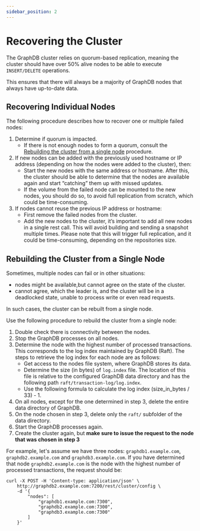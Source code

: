 ```yaml
---
sidebar_position: 2
---
```


# Recovering the Cluster

The GraphDB cluster relies on quorum-based replication, meaning the cluster should have over 50% alive nodes 
to be able to execute `INSERT/DELETE` operations. 

This ensures that there will always be a majority of GraphDB nodes that always have up-to-date data.

## Recovering Individual Nodes

The following procedure describes how to recover one or multiple failed nodes:
1. Determine if quorum is impacted.
   * If there is not enough nodes to form a quorum, 
   consult the [Rebuilding the cluster from a single node](#rebuilding-the-cluster-from-a-single-node) procedure. 
2. If new nodes can be added with the previously used hostname or IP address 
   (depending on how the nodes were added to the cluster), then:
   * Start the new nodes with the same address or hostname.
   After this, the cluster should be able to determine that the nodes are available again 
   and start “catching” them up with missed updates.
   * If the volume from the failed node can be mounted to the new nodes, you should do so, 
   to avoid full replication from scratch, which could be time-consuming.
3. If nodes cannot reuse the previous IP address or hostname:
   * First remove the failed nodes from the cluster.
   * Add the new nodes to the cluster, it’s important to add all new nodes in a single rest call. 
   This will avoid building and sending a snapshot multiple times.
   Please note that this will trigger full replication, and it could be time-consuming, depending on the repositories size.   

## Rebuilding the Cluster from a Single Node
Sometimes, multiple nodes can fail or in other situations:
* nodes might be available,but cannot agree on the state of the cluster. 
* cannot agree, which the leader is, and the cluster will be in a deadlocked state, 
  unable to process write or even read requests.

In such cases, the cluster can be rebuilt from a single node. 

Use the following procedure to rebuild the cluster from a single node:
1. Double check there is connectivity between the nodes.
2. Stop the GraphDB processes on all nodes. 
3. Determine the node with the highest number of processed transactions. 
   This corresponds to the log index maintained by GraphDB (Raft). 
   The steps to retrieve the log index for each node are as follows:
   * Get access to the nodes file system, where GraphDB stores its data.
   * Determine the size (in bytes) of `log.index` file. 
   The location of this file is relative to the configured GraphDB data directory 
   and has the following path `raft/transaction-log/log.index`.
   * Use the following formula to calculate the log index (size_in_bytes / 33) - 1.
4. On all nodes, except for the one determined in step 3, delete the entire data directory of GraphDB.
5. On the node chosen in step 3, delete only the `raft/` subfolder of the data directory.
6. Start the GraphDB processes again.
7. Create the cluster again, but **make sure to issue the request to the node that was chosen in step 3**

For example, let's assume we have three nodes: `graphdb1.example.com`, `graphdb2.example.com` and `graphdb3.example.com`.
If you have determined that node `graphdb2.example.com` is the node with the highest number of processed transactions, 
the request should be: 

```shell
curl -X POST -H 'Content-type: application/json' \
    http://graphdb2.example.com:7200/rest/cluster/config \
    -d '{
        "nodes": [
            "graphdb1.example.com:7300",
            "graphdb2.example.com:7300",
            "graphdb3.example.com:7300"
        ]
    }'
```
   